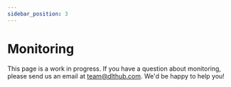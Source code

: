 ```yaml
---
sidebar_position: 3
---
```


# Monitoring

This page is a work in progress. If you have a question about monitoring,
please send us an email at team@dlthub.com. We'd be happy to help you!